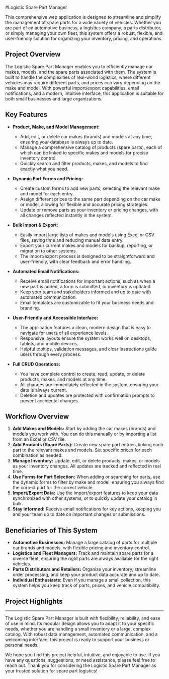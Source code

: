 #Logistic Spare Part Manager

This comprehensive web application is designed to streamline and simplify the management of spare parts for a wide variety of vehicles. Whether you are part of an automotive business, a logistics company, a parts distributor, or simply managing your own fleet, this system offers a robust, flexible, and user-friendly solution for organizing your inventory, pricing, and operations.

## Project Overview

The Logistic Spare Part Manager enables you to efficiently manage car makes, models, and the spare parts associated with them. The system is built to handle the complexities of real-world logistics, where different vehicles may require different parts, and prices can vary depending on the make and model. With powerful import/export capabilities, email notifications, and a modern, intuitive interface, this application is suitable for both small businesses and large organizations.

## Key Features

- **Product, Make, and Model Management:**
  - Add, edit, or delete car makes (brands) and models at any time, ensuring your database is always up to date.
  - Manage a comprehensive catalog of products (spare parts), each of which can be linked to specific makes and models for precise inventory control.
  - Quickly search and filter products, makes, and models to find exactly what you need.

- **Dynamic Part Forms and Pricing:**
  - Create custom forms to add new parts, selecting the relevant make and model for each entry.
  - Assign different prices to the same part depending on the car make or model, allowing for flexible and accurate pricing strategies.
  - Update or remove parts as your inventory or pricing changes, with all changes reflected instantly in the system.

- **Bulk Import & Export:**
  - Easily import large lists of makes and models using Excel or CSV files, saving time and reducing manual data entry.
  - Export your current makes and models for backup, reporting, or migration to other systems.
  - The import/export process is designed to be straightforward and user-friendly, with clear feedback and error handling.

- **Automated Email Notifications:**
  - Receive email notifications for important actions, such as when a new part is added, a form is submitted, or inventory is updated.
  - Keep your team and stakeholders informed and up to date with automated communication.
  - Email templates are customizable to fit your business needs and branding.

- **User-Friendly and Accessible Interface:**
  - The application features a clean, modern design that is easy to navigate for users of all experience levels.
  - Responsive layouts ensure the system works well on desktops, tablets, and mobile devices.
  - Helpful tooltips, validation messages, and clear instructions guide users through every process.

- **Full CRUD Operations:**
  - You have complete control to create, read, update, or delete products, makes, and models at any time.
  - All changes are immediately reflected in the system, ensuring your data is always current.
  - Deletion and updates are protected with confirmation prompts to prevent accidental changes.

## Workflow Overview

1. **Add Makes and Models:** Start by adding the car makes (brands) and models you work with. You can do this manually or by importing a list from an Excel or CSV file.
2. **Add Products (Spare Parts):** Create new spare part entries, linking each part to the relevant makes and models. Set specific prices for each combination as needed.
3. **Manage Inventory:** Update, edit, or delete products, makes, or models as your inventory changes. All updates are tracked and reflected in real time.
4. **Use Forms for Part Selection:** When adding or searching for parts, use the dynamic forms to filter by make and model, ensuring you always find the correct part for the correct vehicle.
5. **Import/Export Data:** Use the import/export features to keep your data synchronized with other systems, or to quickly update your catalog in bulk.
6. **Stay Informed:** Receive email notifications for key actions, keeping you and your team up to date on important changes or submissions.

## Beneficiaries of This System

- **Automotive Businesses:** Manage a large catalog of parts for multiple car brands and models, with flexible pricing and inventory control.
- **Logistics and Fleet Managers:** Track and maintain spare parts for a diverse fleet, ensuring the right parts are always available for the right vehicles.
- **Parts Distributors and Retailers:** Organize your inventory, streamline order processing, and keep your product data accurate and up to date.
- **Individual Enthusiasts:** Even if you manage a small collection, this system helps you keep track of parts, prices, and vehicle compatibility.

## Project Highlights
------------------------
The Logistic Spare Part Manager is built with flexibility, reliability, and ease of use in mind. Its modular design allows you to adapt it to your specific needs, whether you are handling a small inventory or a large, complex catalog. With robust data management, automated communication, and a welcoming interface, this project is ready to support your business or personal needs.

We hope you find this project helpful, intuitive, and enjoyable to use. If you have any questions, suggestions, or need assistance, please feel free to reach out. Thank you for considering the Logistic Spare Part Manager as your trusted solution for spare part logistics!
